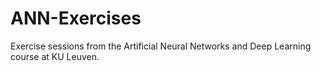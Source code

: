 # ANN-Exercises
Exercise sessions from the Artificial Neural Networks and Deep Learning course at KU Leuven.
